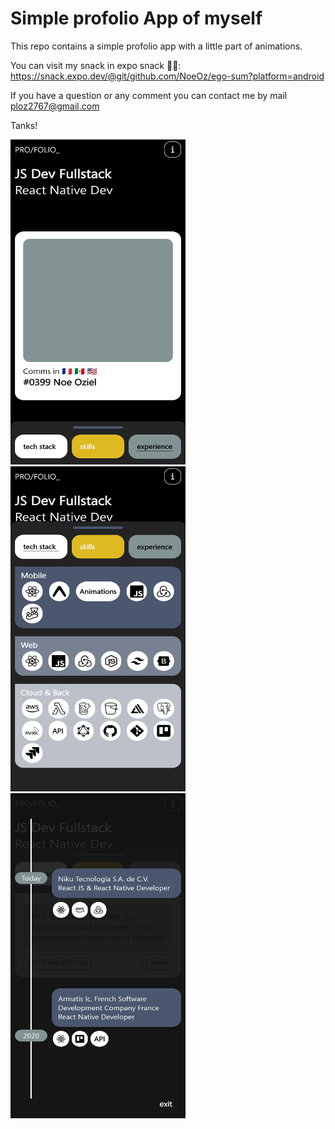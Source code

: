 # Simple profolio App of myself
This repo contains a simple profolio app with a little part of animations.

You can visit my snack in expo snack 😶‍🌫️: https://snack.expo.dev/@git/github.com/NoeOz/ego-sum?platform=android

If you have a question or any comment you can contact me by mail ploz2767@gmail.com

Tanks!

<div>
  <img src="https://github.com/NoeOz/ego-sum/blob/master/src/assets/previewApp/profolio_1.jpg" width="280" height="520"/>
  <img src="https://github.com/NoeOz/ego-sum/blob/master/src/assets/previewApp/profolio_2.jpg" width="280" height="520"/>
  <img src="https://github.com/NoeOz/ego-sum/blob/master/src/assets/previewApp/profolio_3.jpg" width="280" height="520"/>
</div>
